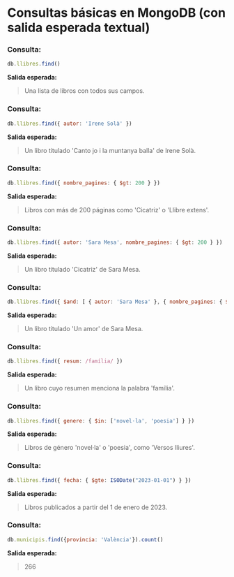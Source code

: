 # Consultas básicas en MongoDB (con salida esperada textual)


### Consulta:
```javascript
db.llibres.find()
```

**Salida esperada:**
> Una lista de libros con todos sus campos.


### Consulta:
```javascript
db.llibres.find({ autor: 'Irene Solà' })
```

**Salida esperada:**
> Un libro titulado 'Canto jo i la muntanya balla' de Irene Solà.


### Consulta:
```javascript
db.llibres.find({ nombre_pagines: { $gt: 200 } })
```

**Salida esperada:**
> Libros con más de 200 páginas como 'Cicatriz' o 'Llibre extens'.


### Consulta:
```javascript
db.llibres.find({ autor: 'Sara Mesa', nombre_pagines: { $gt: 200 } })
```

**Salida esperada:**
> Un libro titulado 'Cicatriz' de Sara Mesa.


### Consulta:
```javascript
db.llibres.find({ $and: [ { autor: 'Sara Mesa' }, { nombre_pagines: { $lt: 200 } } ] })
```

**Salida esperada:**
> Un libro titulado 'Un amor' de Sara Mesa.


### Consulta:
```javascript
db.llibres.find({ resum: /família/ })
```

**Salida esperada:**
> Un libro cuyo resumen menciona la palabra 'família'.


### Consulta:
```javascript
db.llibres.find({ genere: { $in: ['novel·la', 'poesia'] } })
```

**Salida esperada:**
> Libros de género 'novel·la' o 'poesia', como 'Versos lliures'.


### Consulta:
```javascript
db.llibres.find({ fecha: { $gte: ISODate("2023-01-01") } })
```

**Salida esperada:**
> Libros publicados a partir del 1 de enero de 2023.


### Consulta:
```javascript
db.municipis.find({provincia: 'València'}).count()
```

**Salida esperada:**
> 266
